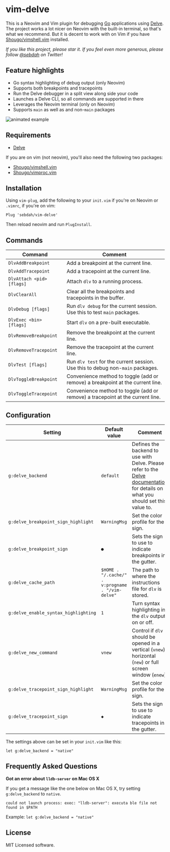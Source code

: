 vim-delve
=========

This is a Neovim and Vim plugin for debugging [Go](https://golang.org)
applications using [Delve](https://github.com/derekparker/delve). The project
works a lot nicer on Neovim with the built-in terminal, so that's what we
recommend. But it is decent to work with on Vim if you have
[Shougo/vimshell.vim](https://github.com/Shougo/vimshell.vim) installed.

*If you like this project, please star it. If you feel even more generous,
please follow [@sebdah](https://twitter.com/sebdah) on Twitter!*

Feature highlights
------------------

- Go syntax highlighting of debug output (only Neovim)
- Supports both breakpoints and tracepoints
- Run the Delve debugger in a split view along side your code
- Launches a Delve CLI, so all commands are supported in there
- Leverages the Neovim terminal (only on Neovim)
- Supports `main` as well as and non-`main` packages

![animated example](https://github.com/sebdah/vim-delve/raw/master/vim-delve-demo.gif "vim-delve demo")

Requirements
------------

- [Delve](https://github.com/derekparker/delve)

If you are on vim (not neovim), you'll also need the following two packages:

- [Shougo/vimshell.vim](https://github.com/Shougo/vimshell.vim)
- [Shougo/vimproc.vim](https://github.com/Shougo/vimproc.vim)

Installation
------------

Using `vim-plug`, add the following to your `init.vim` if you're on Neovim or
`.vimrc`, if you're on vim:

`Plug 'sebdah/vim-delve'`

Then reload neovim and run `PlugInstall`.

Commands
--------

| Command                   | Comment
|---------------------------|-----------------------------------------------------------------------------------
| `DlvAddBreakpoint`        | Add a breakpoint at the current line.
| `DlvAddTracepoint`        | Add a tracepoint at the current line.
| `DlvAttach <pid> [flags]` | Attach `dlv` to a running process.
| `DlvClearAll`             | Clear all the breakpoints and tracepoints in the buffer.
| `DlvDebug [flags]`        | Run `dlv debug` for the current session. Use this to test `main` packages.
| `DlvExec <bin> [flags]`   | Start `dlv` on a pre-built executable.
| `DlvRemoveBreakpoint`     | Remove the breakpoint at the current line.
| `DlvRemoveTracepoint`     | Remove the tracepoint at the current line.
| `DlvTest [flags]`         | Run `dlv test` for the current session. Use this to debug non-`main` packages.
| `DlvToggleBreakpoint`     | Convenience method to toggle (add or remove) a breakpoint at the current line.
| `DlvToggleTracepoint`     | Convenience method to toggle (add or remove) a tracepoint at the current line.

Configuration
-------------

| Setting                              | Default value                                    | Comment
|--------------------------------------|--------------------------------------------------|-----------------------
| `g:delve_backend`                    | `default`                                        | Defines the backend to use with Delve. Please refer to the [Delve documentation](https://github.com/derekparker/delve/blob/master/Documentation/usage/dlv.md#options) for details on what you should set this value to.
| `g:delve_breakpoint_sign_highlight`  | `WarningMsg`                                     | Set the color profile for the sign.
| `g:delve_breakpoint_sign`            | `●`                                              | Sets the sign to use to indicate breakpoints in the gutter.
| `g:delve_cache_path`                 | `$HOME . "/.cache/" . v:progname . "/vim-delve"` | The path to where the instructions file for `dlv` is stored.
| `g:delve_enable_syntax_highlighting` | `1`                                              | Turn syntax highlighting in the `dlv` output on or off.
| `g:delve_new_command`                | `vnew`                                           | Control if `dlv` should be opened in a vertical (`vnew`), horizontal (`new`) or full screen window (`enew`).
| `g:delve_tracepoint_sign_highlight`  | `WarningMsg`                                     | Set the color profile for the sign.
| `g:delve_tracepoint_sign`            | `◆`                                              | Sets the sign to use to indicate tracepoints in the gutter.

The settings above can be set in your `init.vim` like this:

```
let g:delve_backend = "native"
```

Frequently Asked Questions
--------------------------

**Got an error about `lldb-server` on Mac OS X**

If you get a message like the one below on Mac OS X, try setting
`g:delve_backend` to `native`.

```
could not launch process: exec: "lldb-server": executa ble file not found in $PATH
```

Example: `let g:delve_backend = "native"`

License
-------

MIT Licensed software.
